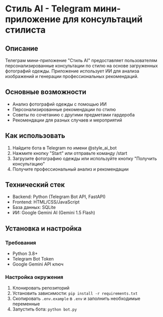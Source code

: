 # Стиль AI - Telegram мини-приложение для консультаций стилиста

## Описание
Телеграм мини-приложение "Стиль AI" предоставляет пользователям персонализированные консультации по стилю на основе загруженных фотографий одежды. Приложение использует ИИ для анализа изображений и генерации профессиональных рекомендаций.

## Основные возможности
- Анализ фотографий одежды с помощью ИИ
- Персонализированные рекомендации по стилю
- Советы по сочетанию с другими предметами гардероба
- Рекомендации для разных случаев и мероприятий

## Как использовать
1. Найдите бота в Telegram по имени @style_ai_bot
2. Нажмите кнопку "Start" или отправьте команду /start
3. Загрузите фотографию одежды или используйте кнопку "Получить консультацию"
4. Получите профессиональный анализ и рекомендации

## Технический стек
- Backend: Python (Telegram Bot API, FastAPI)
- Frontend: HTML/CSS/JavaScript
- База данных: SQLite
- ИИ: Google Gemini AI (Gemini 1.5 Flash)

## Установка и настройка

### Требования
- Python 3.8+
- Telegram Bot Token
- Google Gemini API ключ

### Настройка окружения
1. Клонировать репозиторий
2. Установить зависимости: `pip install -r requirements.txt`
3. Скопировать `.env.example` в `.env` и заполнить необходимые переменные
4. Запустить бота: `python bot.py`